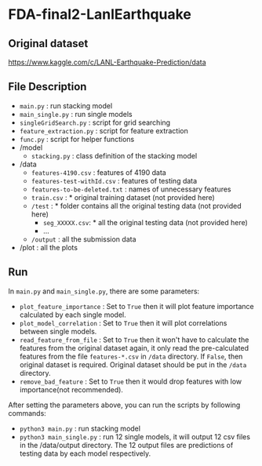 # FDA-final2-LanlEarthquake

## Original dataset
https://www.kaggle.com/c/LANL-Earthquake-Prediction/data

## File Description
- `main.py` : run stacking model
- `main_single.py` : run single models
- `singleGridSearch.py` : script for grid searching
- `feature_extraction.py` : script for feature extraction
- `func.py` : script for helper functions
- /model
  - `stacking.py` : class definition of the stacking model
- /data
  - `features-4190.csv` : features of 4190 data
  - `features-test-withId.csv` : features of testing data
  - `features-to-be-deleted.txt` : names of unnecessary features
  - `train.csv` : * original training dataset (not provided here)
  - `/test` : * folder contains all the original testing data (not provided here)
    - `seg_XXXXX.csv`: * all the original testing data (not provided here)
    - ...
  - `/output` : all the submission data
- /plot : all the plots

## Run
In `main.py` and `main_single.py`, there are some parameters:
- `plot_feature_importance` : Set to `True` then it will plot feature importance calculated by each single model.
- `plot_model_correlation` : Set to `True` then it will plot correlations between single models.
- `read_feature_from_file` : Set to `True` then it won't have to calculate the features from the original dataset again, it only read the pre-calculated features from the file `features-*.csv` in `/data` directory. If `False`, then original dataset is required. Original dataset should be put in the `/data` directory.
- `remove_bad_feature` : Set to `True` then it would drop features with low importance(not recommended).

After setting the parameters above, you can run the scripts by following commands:
- `python3 main.py` : run stacking model
- `python3 main_single.py` : run 12 single models, it will output 12 csv files in the /data/output directory. The 12 output files are predictions of testing data by each model respectively.
